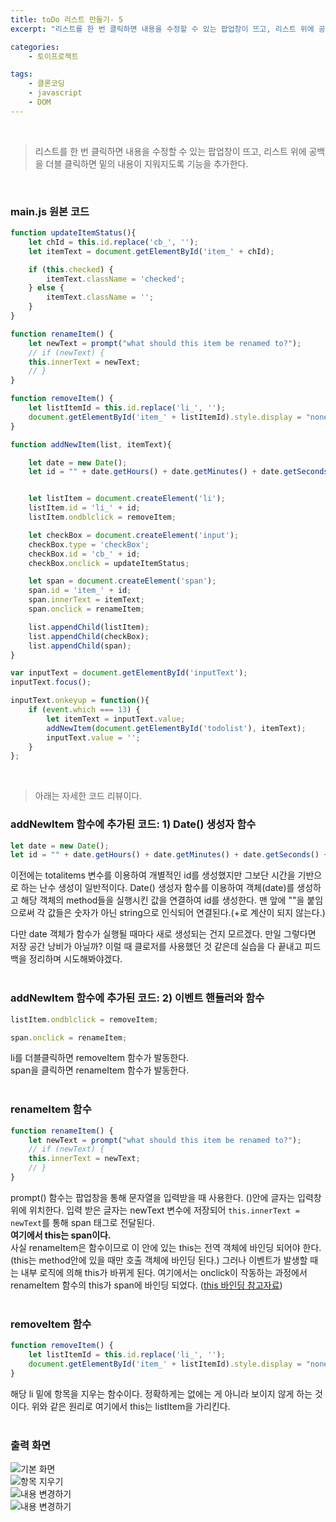 ```yaml
---
title: toDo 리스트 만들기- 5
excerpt: "리스트를 한 번 클릭하면 내용을 수정할 수 있는 팝업창이 뜨고, 리스트 위에 공백을 더블 클릭하면 밑의 내용이 지워지도록 기능을 추가한다."

categories: 
    - 토이프로젝트

tags: 
    - 클론코딩
    - javascript
    - DOM
---
```

<br>

> 리스트를 한 번 클릭하면 내용을 수정할 수 있는 팝업창이 뜨고, 리스트 위에 공백을 더블 클릭하면 밑의 내용이 지워지도록 기능을 추가한다.  
<br>

### main.js 원본 코드
```javascript
function updateItemStatus(){
    let chId = this.id.replace('cb_', '');
    let itemText = document.getElementById('item_' + chId);

    if (this.checked) { 
        itemText.className = 'checked'; 
    } else { 
        itemText.className = ''; 
    }
}

function renameItem() {
    let newText = prompt("what should this item be renamed to?");
    // if (newText) {
    this.innerText = newText;
    // }
}

function removeItem() {
    let listItemId = this.id.replace('li_', '');
    document.getElementById('item_' + listItemId).style.display = "none";
}

function addNewItem(list, itemText){

    let date = new Date();
    let id = "" + date.getHours() + date.getMinutes() + date.getSeconds() + date.getMilliseconds();


    let listItem = document.createElement('li');
    listItem.id = 'li_' + id;
    listItem.ondblclick = removeItem;

    let checkBox = document.createElement('input');
    checkBox.type = 'checkBox';
    checkBox.id = 'cb_' + id;
    checkBox.onclick = updateItemStatus;

    let span = document.createElement('span');
    span.id = 'item_' + id;
    span.innerText = itemText; 
    span.onclick = renameItem;  

    list.appendChild(listItem);
    list.appendChild(checkBox);
    list.appendChild(span);
}

var inputText = document.getElementById('inputText');
inputText.focus();

inputText.onkeyup = function(){
    if (event.which === 13) {
        let itemText = inputText.value;
        addNewItem(document.getElementById('todolist'), itemText);
        inputText.value = '';
    }   
};
```
<br>

> 아래는 자세한 코드 리뷰이다.

### addNewItem 함수에 추가된 코드: 1) Date() 생성자 함수
```javascript
let date = new Date();
let id = "" + date.getHours() + date.getMinutes() + date.getSeconds() + date.getMilliseconds();
```  
이전에는 totalitems 변수를 이용하여 개별적인 id를 생성했지만 그보단 시간을 기반으로 하는 난수 생성이 일반적이다. Date() 생성자 함수를 이용하여 객체(date)를 생성하고 해당 객체의 method들을 실행시킨 값을 연결하여 id를 생성한다. 맨 앞에 ""을 붙임으로써 각 값들은 숫자가 아닌 string으로 인식되어 연결된다.(+로 계산이 되지 않는다.)

다만 date 객체가 함수가 실행될 때마다 새로 생성되는 건지 모르겠다. 만일 그렇다면 저장 공간 낭비가 아닐까? 이럴 때 클로저를 사용했던 것 같은데 실습을 다 끝내고 피드백을 정리하며 시도해봐야겠다.  
<br>

### addNewItem 함수에 추가된 코드: 2) 이벤트 핸들러와 함수
```javascript
listItem.ondblclick = removeItem;
```  

```javascript
span.onclick = renameItem;
```  
li를 더블클릭하면 removeItem 함수가 발동한다.  
span을 클릭하면 renameItem 함수가 발동한다.  
<br>

### renameItem 함수
```javascript
function renameItem() {
    let newText = prompt("what should this item be renamed to?");
    // if (newText) {
    this.innerText = newText;
    // }
}
```  
prompt() 함수는 팝업창을 통해 문자열을 입력받을 때 사용한다. ()안에 글자는 입력창 위에 위치한다. 입력 받은 글자는 newText 변수에 저장되어 `this.innerText = newText`를 통해 span 태그로 전달된다.  
**여기에서 this는 span이다.**  
사실 renameItem은 함수이므로 이 안에 있는 this는 전역 객체에 바인딩 되어야 한다. (this는 method안에 있을 때만 호출 객체에 바인딩 된다.) 그러나 이벤트가 발생할 때는 내부 로직에 의해 this가 바뀌게 된다. 여기에서는 onclick이 작동하는 과정에서 renameItem 함수의 this가 span에 바인딩 되었다. ([this 바인딩 참고자료](https://www.zerocho.com/category/JavaScript/post/5b0645cc7e3e36001bf676eb))  
<br>

### removeItem 함수
```javascript
function removeItem() {
    let listItemId = this.id.replace('li_', '');
    document.getElementById('item_' + listItemId).style.display = "none";
}
```  
해당 li 밑에 항목을 지우는 함수이다. 정확하게는 없에는 게 아니라 보이지 않게 하는 것이다. 위와 같은 원리로 여기에서 this는 listItem을 가리킨다.  
<br> 

### 출력 화면
![](https://dulcis-hortus.github.io/assets/images/5_op.JPG "기본 화면")  
![](https://dulcis-hortus.github.io/assets/images/5_op2.JPG "항목 지우기")  
![](https://dulcis-hortus.github.io/assets/images/5_op3.JPG "내용 변경하기")  
![](https://dulcis-hortus.github.io/assets/images/5_op4.JPG "내용 변경하기")  

